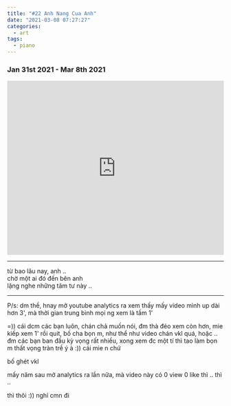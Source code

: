 ```yaml
---
title: "#22 Anh Nang Cua Anh"
date: "2021-03-08 07:27:27"
categories:
  - art
tags:
  - piano
---
```


### Jan 31st 2021 - Mar 8th 2021

<iframe style="overflow:hidden; width:100%; height:405px" src="https://www.youtube.com/embed/3z6hCwWbndc" frameborder="0" allow="accelerometer; autoplay; clipboard-write; encrypted-media; gyroscope; picture-in-picture" allowfullscreen></iframe>

---

từ bao lâu nay, anh .. \
chờ một ai đó đến bên anh \
lặng nghe những tâm tư này ..

---

P/s: dm thề, hnay mở youtube analytics ra xem thấy mấy video mình up dài hơn 3', mà thời gian trung bình mọi ng xem là tầm 1'

=)) cái dcm các bạn luôn, chán chả muốn nói, đm thà đéo xem còn hơn, mie kiếp xem 1' rồi quit, bố cha bọn m, như thể như video chán vkl quá, hoặc .. đm các bạn ban đầu kỳ vọng rất nhiều, xong xem đc một tí thì tao làm bọn m thất vọng tràn trề ý à :)) cái mie n chứ

bố ghét vkl

mấy năm sau mở analytics ra lần nữa, mà video này có 0 view 0 like thì .. thì ..

thì thôi :)) nghỉ cmn đi
